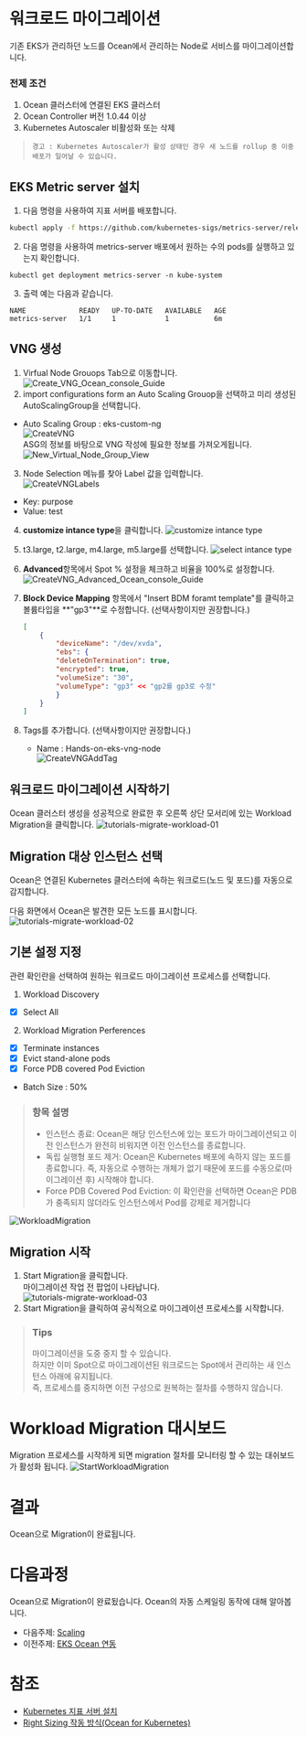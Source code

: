 # 워크로드 마이그레이션
기존 EKS가 관리하던 노드를 Ocean에서 관리하는 Node로 서비스를 마이그레이션합니다.

### 전제 조건
1. Ocean 클러스터에 연결된 EKS 클러스터
2. Ocean Controller 버전 1.0.44 이상
3. Kubernetes Autoscaler 비활성화 또는 삭제
> ```경고 : Kubernetes Autoscaler가 활성 상태인 경우 새 노드를 rollup 중 이중 배포가 일어날 수 있습니다.```

## EKS Metric server 설치
1. 다음 명령을 사용하여 지표 서버를 배포합니다.
```bash
kubectl apply -f https://github.com/kubernetes-sigs/metrics-server/releases/latest/download/components.yaml
```
2. 다음 명령을 사용하여 metrics-server 배포에서 원하는 수의 pods를 실행하고 있는지 확인합니다.
```
kubectl get deployment metrics-server -n kube-system
```
3. 출력 예는 다음과 같습니다.
```
NAME             READY   UP-TO-DATE   AVAILABLE   AGE
metrics-server   1/1     1            1           6m
```
## VNG 생성
1. Virfual Node Grouops Tab으로 이동합니다.
![Create_VNG_Ocean_console_Guide](./Images/Create_VNG_Ocean_console_Guide.png)
2. import configurations form an Auto Scaling Grouop을 선택하고 미리 생성된 AutoScalingGroup을 선택합니다.
- Auto Scaling Group : eks-custom-ng </br>
![CreateVNG](./Images/CreateVNG.png) </br>
ASG의 정보를 바탕으로 VNG 작성에 필요한 정보를 가져오게됩니다.
![New_Virtual_Node_Group_View](./Images/New_Virtual_Node_Group_View.png)

3. Node Selection 메뉴를 찾아 Label 값을 입력합니다.</br>
![CreateVNGLabels](./Images/CreateVNGAddLabel.png)
- Key: purpose
- Value: test
4. **customize intance type**을 클릭합니다.
![customize intance type](./Images/CustomizeInstanceTypes.png)
5. t3.large, t2.large, m4.large, m5.large를 선택합니다.
![select intance type](./Images/SelectInstaceType.png)

6. **Advanced**항목에서 Spot % 설정을 체크하고 비율을 100%로 설정합니다.
![CreateVNG_Advanced_Ocean_console_Guide](./Images/CreateVNG_Advanced_Ocean_console_Guide.png)
7. **Block Device Mapping** 항목에서 "Insert BDM foramt template"를 클릭하고 볼륨타입을 **"gp3"**로 수정합니다. (선택사항이지만 권장합니다.)
    ```json
    [
        {
            "deviceName": "/dev/xvda",
            "ebs": {
            "deleteOnTermination": true,
            "encrypted": true,
            "volumeSize": "30",
            "volumeType": "gp3" << "gp2를 gp3로 수정"
            }
        }
    ]
    ```
5. Tags를 추가합니다. (선택사항이지만 권장합니다.)
    - Name : Hands-on-eks-vng-node </br>
    ![CreateVNGAddTag](./Images/CreateVNGAddTag.png)


## 워크로드 마이그레이션 시작하기
Ocean 클러스터 생성을 성공적으로 완료한 후 오른쪽 상단 모서리에 있는 Workload Migration을 클릭합니다.
![tutorials-migrate-workload-01](./Images/Workloadmigration1.png)

## Migration 대상 인스턴스 선택
Ocean은 연결된 Kubernetes 클러스터에 속하는 워크로드(노드 및 포드)를 자동으로 감지합니다.

다음 화면에서 Ocean은 발견한 모든 노드를 표시합니다.</br>
![tutorials-migrate-workload-02](./Images/workloadmigration2.png)

## 기본 설정 지정
관련 확인란을 선택하여 원하는 워크로드 마이그레이션 프로세스를 선택합니다.
1. Workload Discovery
- [X] Select All
2. Workload Migration Perferences
- [X] Terminate instances
- [X] Evict stand-alone pods
- [X] Force PDB covered Pod Eviction
- Batch Size : 50%
> ### 항목 설명
> - 인스턴스 종료: Ocean은 해당 인스턴스에 있는 포드가 마이그레이션되고 이전 인스턴스가 완전히 비워지면 이전 인스턴스를 종료합니다.
> - 독립 실행형 포드 제거: Ocean은 Kubernetes 배포에 속하지 않는 포드를 종료합니다. 즉, 자동으로 수행하는 개체가 없기 때문에 포드를 수동으로(마이그레이션 후) 시작해야 합니다.
> - Force PDB Covered Pod Eviction: 이 확인란을 선택하면 Ocean은 PDB가 충족되지 않더라도 인스턴스에서 Pod를 강제로 제거합니다

![WorkloadMigration](./Images/WorkloadMigration.png)

## Migration 시작
1. Start Migration을 클릭합니다. </br>
마이그레이션 작업 전 팝업이 나타납니다.</br>
![tutorials-migrate-workload-03](https://docs.spot.io/ocean/_media/tutorials-migrate-workload-03.png)
2. Start Migration을 클릭하여 공식적으로 마이그레이션 프로세스를 시작합니다.</br>
> ### Tips
> 마이그레이션을 도중 중지 할 수 있습니다. </br>
> 하지만 이미 Spot으로 마이그레이션된 워크로드는 Spot에서 관리하는 새 인스턴스 아래에 유지됩니다. </br>
> 즉, 프로세스를 중지하면 이전 구성으로 원복하는 절차를 수행하지 않습니다.

# Workload Migration 대시보드
Migration 프로세스를 시작하게 되면 migration 절차를 모니터링 할 수 있는 대쉬보드가 활성화 됩니다.
![StartWorkloadMigration](./Images/StartWorkloadMigration.png)

# 결과
Ocean으로 Migration이 완료됩니다.

# 다음과정
Ocean으로 Migration이 완료됬습니다. Ocean의 자동 스케일링 동작에 대해 알아봅니다.</br>
- 다음주제: [Scaling](./3-3_ScalingEvent.md)
- 이전주제: [EKS Ocean 연동](./3-1_ConnectAnEKSCluster.md)

# 참조
- [Kubernetes 지표 서버 설치](https://docs.aws.amazon.com/ko_kr/eks/latest/userguide/metrics-server.html)
- [Right Sizing 작동 방식(Ocean for Kubernetes)](https://docs.spot.io/ocean/features/right-sizing?id=right-sizing)